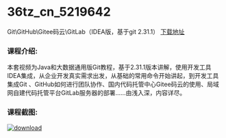 # 36tz_cn_5219642
Git\GitHub\Gitee码云\GitLab（IDEA版，基于git 2.31.1）
[下载地址](http://www.36tz.cn/article/5219642 "下载地址")
### 课程介绍:
本套视频为Java和大数据通用版Git教程，基于2.31.1版本讲解，使用开发工具IDEA集成，从企业开发真实需求出发，从基础的常用命令开始讲起，到开发工具集成Git 、GitHub如何进行团队协作、国内代码托管中心Gitee码云的使用、局域网自建代码托管平台GitLab服务器的部署……由浅入深，内容详尽。

### 课程截图:
[![download](http://36tz.cn/muke_img/2021_04_2-73.png "下载地址")](http://www.36tz.cn "下载地址")
